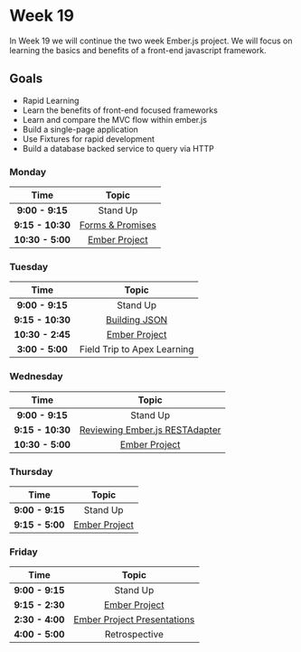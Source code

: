 # Week 19

In Week 19 we will continue the two week Ember.js project. We will focus on learning the basics and benefits of a front-end javascript framework.

## Goals
- Rapid Learning
- Learn the benefits of front-end focused frameworks
- Learn and compare the MVC flow within ember.js
- Build a single-page application
- Use Fixtures for rapid development
- Build a database backed service to query via HTTP

### Monday

| Time             | Topic                                              |
|:----------------:|:--------------------------------------------------:|
| **9:00 - 9:15**  | Stand Up                                           |
| **9:15 - 10:30**  | [Forms & Promises](monday/ember-forms-and-promises.md)     |
| **10:30 - 5:00**  | [Ember Project](ember-project.md)         |

### Tuesday

| Time             | Topic                                  |
|:----------------:|:--------------------------------------:|
| **9:00 - 9:15**  | Stand Up                                           |
| **9:15 - 10:30**  | [Building JSON](tuesday/building-json.md)     |
| **10:30 - 2:45**  | [Ember Project](ember-project.md)         |
| **3:00 - 5:00**  | Field Trip to Apex Learning        |

### Wednesday

| Time              | Topic                                            |
|:-----------------:|:------------------------------------------------:|
| **9:00 - 9:15**  | Stand Up                                           |
| **9:15 - 10:30**  | [Reviewing Ember.js RESTAdapter](wednesday/RESTAdapter.md)     |
| **10:30 - 5:00**  | [Ember Project](ember-project.md)         |

### Thursday

| Time             | Topic                                                    |
|:----------------:|:--------------------------------------------------------:|
| **9:00 - 9:15**  | Stand Up                                                 |
| **9:15 - 5:00**  | [Ember Project](ember-project.md)         |

### Friday

| Time             | Topic                                                    |
|:----------------:|:--------------------------------------------------------:|
| **9:00 - 9:15**  | Stand Up                                                 |
| **9:15 - 2:30**  | [Ember Project](ember-project.md)         |
| **2:30 - 4:00**  | [Ember Project Presentations](ember-project.md)         |
| **4:00 - 5:00**  | Retrospective         |

